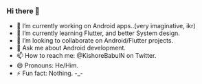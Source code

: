 ### Hi there 👋

- 🔭  I’m currently working on Android apps..(very imaginative, ikr)
- 🌱  I’m currently learning Flutter, and better System design.
- 👯  I’m looking to collaborate on Android/Flutter projects.
- 💬  Ask me about Android development.
- 📫  How to reach me: @KishoreBabuIN on Twitter.
- 😄  Pronouns: He/Him.
- ⚡  Fun fact: Nothing. -_-

<!--
**KishoreBabuIN/KishoreBabuIN** is a ✨ _special_ ✨ repository because its `README.md` (this file) appears on your GitHub profile.

Here are some ideas to get you started:

- 🔭 I’m currently working on ...
- 🌱 I’m currently learning ...
- 👯 I’m looking to collaborate on ...
- 🤔 I’m looking for help with ...
- 💬 Ask me about ...
- 📫 How to reach me: ...
- 😄 Pronouns: ...
- ⚡ Fun fact: ...
-->

